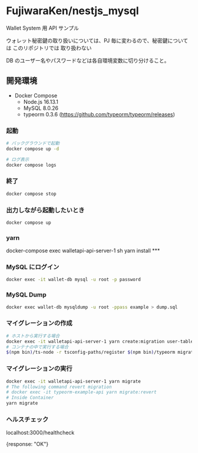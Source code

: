 # FujiwaraKen/nestjs_mysql

Wallet System 用 API サンプル

ウォレット秘密鍵の取り扱いについては、PJ 毎に変わるので、秘密鍵については このリポジトリでは 取り扱わない

DB のユーザー名やパスワードなどは各自環境変数に切り分けること。

## 開発環境

- Docker Compose
  - Node.js 16.13.1
  - MySQL 8.0.26
  - typeorm 0.3.6 (<https://github.com/typeorm/typeorm/releases>)

### 起動

```sh
# バックグラウンドで起動
docker compose up -d

# ログ表示
docker compose logs
```

### 終了

```sh
docker compose stop
```

### 出力しながら起動したいとき

```sh
docker compose up
```

### yarn

docker-compose exec walletapi-api-server-1 sh
yarn install \*\*\*

### MySQL にログイン

```sh
docker exec -it wallet-db mysql -u root -p password
```

### MySQL Dump

```sh
docker exec wallet-db mysqldump -u root -ppass example > dump.sql
```

### マイグレーションの作成

```sh
# ホストから実行する場合
docker exec -it walletapi-api-server-1 yarn create:migration user-table
# コンテナの中で実行する場合
$(npm bin)/ts-node -r tsconfig-paths/register $(npm bin)/typeorm migration:create -n user-table
```

### マイグレーションの実行

```sh
docker exec -it walletapi-api-server-1 yarn migrate
# The following command revert migration
# docker exec -it typeorm-example-api yarn migrate:revert
# Inside Container
yarn migrate
```

### ヘルスチェック

localhost:3000/healthcheck

{response: "OK"}
